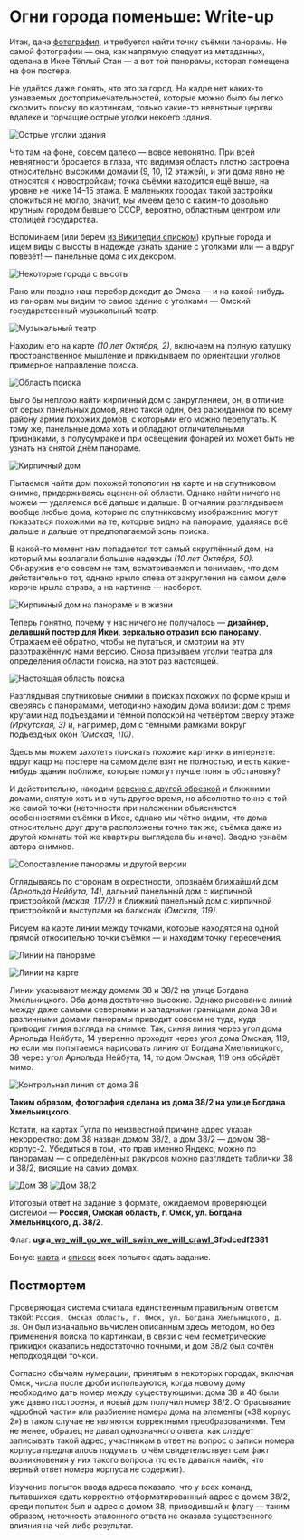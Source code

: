 # Огни города поменьше: Write-up

Итак, дана [фотография](app/IMG_0586.HEIC), и требуется найти точку съёмки панорамы. Не самой фотографии — она, как напрямую следует из метаданных, сделана в Икее Тёплый Стан — а вот той панорамы, которая помещена на фон постера.

Не удаётся даже понять, что это за город. На кадре нет каких-то узнаваемых достопримечательностей, которые можно было бы легко скормить поиску по картинкам, только какие-то невнятные церкви вдалеке и торчащие острые уголки некоего здания. 

![Острые уголки здания](writeup/sharp-corners.jpg)

Что там на фоне, совсем далеко — вовсе непонятно. При всей невнятности бросается в глаза, что видимая область плотно застроена относительно высокими домами (9, 10, 12 этажей), и эти дома явно не относятся к новостройкам; точка съёмки находится ещё выше, на уровне не ниже 14–15 этажа. В маленьких городах такой застройки сложиться не могло, значит, мы имеем дело с каким-то довольно крупным городом бывшего СССР, вероятно, областным центром или столицей государства.

Вспоминаем (или берём [из Википедии списком](https://ru.wikipedia.org/wiki/Список_городов_России_с_населением_более_100_тысяч_жителей)) крупные города и ищем виды с высоты в надежде узнать здание с уголками или — а вдруг повезёт! — панельные дома с их декором.

![Некоторые города с высоты](writeup/from-above.png)

Рано или поздно наш перебор доходит до Омска — и на какой-нибудь из панорам мы видим то самое здание с уголками — Омский государственный музыкальный театр.

![Музыкальный театр](writeup/theater.jpg)

Находим его на карте _(10 лет Октября, 2)_, включаем на полную катушку пространственное мышление и прикидываем по ориентации уголков примерное направление поиска.

![Область поиска](writeup/fake-search-area.png)

Было бы неплохо найти кирпичный дом с закруглением, он, в отличие от серых панельных домов, явно такой один, без раскиданной по всему району армии похожих домов, с которыми его можно перепутать. К тому же, панельные дома хоть и обладают отличительными признаками, в полусумраке и при освещении фонарей их может быть не узнать на снятой днём панораме.

![Кирпичный дом](writeup/house-of-bricks.jpg)

Пытаемся найти дом похожей топологии на карте и на спутниковом снимке, придерживаясь оцененной области. Однако найти ничего не можем — удаляемся всё дальше и дальше. В отчаянии разглядываем вообще любые дома, которые по спутниковому изображению могут показаться похожими на те, которые видно на панораме, удаляясь всё дальше и дальше от предполагаемой зоны поиска.

В какой-то момент нам попадается тот самый скруглённый дом, на который мы возлагали большие надежды _(10 лет Октября, 50)_. Обнаружив его совсем не там, всматриваемся и понимаем, что дом действительно тот, однако крыло слева от закругления на самом деле короче крыла справа, а на картинке — наоборот.

![Кирпичный дом на панораме и в жизни](writeup/house-of-bricks-matching.png)

Теперь понятно, почему у нас ничего не получалось — **дизайнер, делавший постер для Икеи, зеркально отразил всю панораму**. Отражаем её обратно, чтобы не путаться, и смотрим на эту разотражённую нами версию. Снова призываем уголки театра для определения области поиска, на этот раз настоящей.

![Настоящая область поиска](writeup/true-search-area.png)

Разглядывая спутниковые снимки в поисках похожих по форме крыш и сверяясь с панорамами, методично находим дома вблизи: дом с тремя кругами над подъездами и тёмной полоской на четвёртом сверху этаже _(Иркутская, 3)_ и, например, дом с тёмными рамками вокруг подъездных окон _(Омская, 110)_.

Здесь мы можем захотеть поискать похожие картинки в интернете: вдруг кадр на постере на самом деле взят не полностью, и есть какие-нибудь здания поближе, которые помогут лучше понять обстановку?

И действительно, находим [версию с другой обрезкой](https://35photo.pro/photo_1222722/) и ближними домами, снятую хоть и в чуть другое время, но абсолютно точно с той же самой точки (неточности при наложении объясняются особенностями съёмки в Икее, однако мы чётко видим, что дома относительно друг друга расположены точно так же; съёмка даже из другой комнаты той же квартиры выглядела бы иначе). Заодно узнаём автора снимков.

![Сопоставление панорамы и другой версии](writeup/stitching.jpg)

Оглядываясь по сторонам в окрестности, опознаём ближайший дом _(Арнольда Нейбута, 14)_, дальний панельный дом с кирпичной пристройкой _(мская, 117/2)_ и ближний панельный дом с кирпичной пристройкой и выступами на балконах _(Омская, 119)_.

Рисуем на карте линии между точками, которые находятся на одной прямой относительно точки съёмки — и находим точку пересечения.

![Линии на панораме](writeup/panorama-lines.jpg)

![Линии на карте](writeup/map-lines.jpg)

Линии указывают между домами 38 и 38/2 на улице Богдана Хмельницкого. Оба дома достаточно высокие. Однако рисование линий между даже самыми северными и западными границами дома 38 и различными домами панорамы приводит совсем не туда, куда приводит линия взгляда на снимке. Так, синяя линия через угол дома Арнольда Нейбута, 14 уверенно проходит через угол дома Омская, 119, но если мы попытаемся нарисовать линию от Богдана Хмельницкого, 38 через угол Арнольда Нейбута, 14, то дом Омская, 119 она обойдёт мимо.

![Контрольная линия от дома 38](writeup/38-line.jpg)

**Таким образом, фотография сделана из дома 38/2 на улице Богдана Хмельницкого.**

Кстати, на картах Гугла по неизвестной причине адрес указан некорректно: дом 38 назван домом 38/2, а дом 38/2 — домом 38-корпус-2. Убедиться в том, что прав именно Яндекс, можно по панорамам — с определённых ракурсов можно разглядеть таблички 38 и 38/2, висящие на самих домах.

![Дом 38](writeup/building-38.jpg) ![Дом 38/2](writeup/building-38-2.jpg)

Итоговый ответ на задание в формате, ожидаемом проверяющей системой — **Россия, Омская область, г. Омск, ул. Богдана Хмельницкого, д. 38/2**.

Флаг: **ugra_[we_will_go_we_will_swim_we_will_crawl](https://www.youtube.com/watch?v=ZA_cEF_FaOk)_3fbdcedf2381**

Бонус: [карта](https://yandex.ru/maps/?um=constructor%3Ac347d84e4d556cbdb03110b207290157aea7e19a4bda0bd3ab6ee55480180c07) и [список](attempts.md) всех попыток сдать задание.

## Постмортем

Проверяющая система считала единственным правильным ответом такой: `Россия, Омская область, г. Омск, ул. Богдана Хмельницкого, д. 38`. Он был изначально вычислен описанным здесь методом, но без применения поиска по картинкам, в связи с чем геометрические прикидки оказались недостаточно точными, и дом 38/2 был сочтён неподходящей точкой.

Согласно обычаям нумерации, принятым в некоторых городах, включая Омск, числа после дроби используются, когда новому дому необходимо дать номер между существующими: дома 38 и 40 были уже давно построены, и новый дом получил номер 38/2. Отбрасывание «дробной части» или разбиение номера дома на элементы («38 корпус 2») в таком случае не являются корректными преобразованиями. Тем не менее, образец не давал однозначного ответа, как следует записывать такой адрес; участникам в ответ на вопрос о записи номера корпуса предлагалось подумать, о чём свидетельствует сам факт возникновения у них такого вопроса (то есть давался намёк, что верный ответ номера корпуса не содержит).

Изучение попыток ввода адреса показало, что у всех команд, пытавшихся сдать корректно отформатированный адрес с домом 38/2, среди попыток был и адрес с домом 38, приводивший к флагу — таким образом, неточность эталонного ответа не оказала существенного влияния на чей-либо результат.
